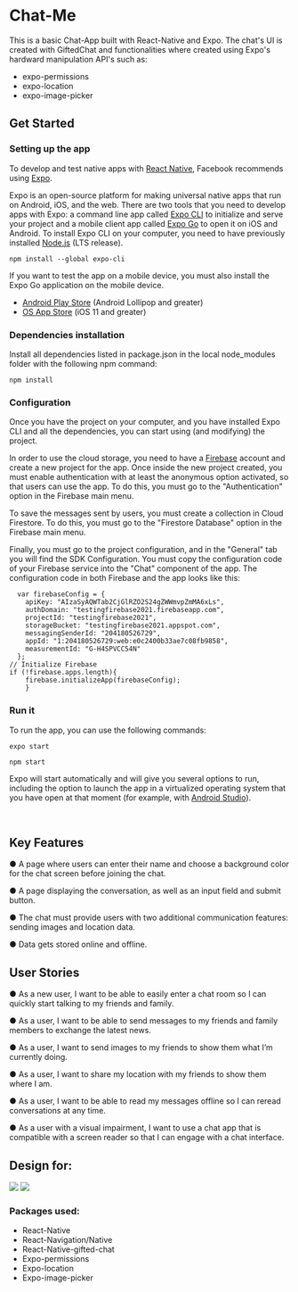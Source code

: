 # Chat-Me
This is a basic Chat-App built with React-Native and Expo. The chat's UI is created with GiftedChat and functionalities where created using Expo's hardward manipulation API's such as: 

- expo-permissions
- expo-location
- expo-image-picker

## Get Started

### Setting up the app

To develop and test native apps with [React Native](https://reactnative.dev/), Facebook recommends using [Expo](https://docs.expo.io/get-started/installation/).

Expo is an open-source platform for making universal native apps that run on Android, iOS, and the web. There are two tools that you need to develop apps with Expo: a command line app called [Expo CLI](https://docs.expo.io/workflow/expo-cli/) to initialize and serve your project and a mobile client app called [Expo Go](https://docs.expo.io/guides/sharing-preview-releases/#expo-go) to open it on iOS and Android. To install Expo CLI on your computer, you need to have previously installed [Node.js](https://nodejs.org/) (LTS release).

```
npm install --global expo-cli
```

If you want to test the app on a mobile device, you must also install the Expo Go application on the mobile device.

- [Android Play Store](https://play.google.com/store/apps/details?id=host.exp.exponent) (Android Lollipop and greater)
- [OS App Store](https://itunes.com/apps/exponent) (iOS 11 and greater)

### Dependencies installation

Install all dependencies listed in package.json in the local node_modules folder with the following npm command:

```
npm install
```

### Configuration

Once you have the project on your computer, and you have installed Expo CLI and all the dependencies, you can start using (and modifying) the project.

In order to use the cloud storage, you need to have a [Firebase](https://firebase.google.com/) account and create a new project for the app. Once inside the new project created, you must enable authentication with at least the anonymous option activated, so that users can use the app. To do this, you must go to the "Authentication" option in the Firebase main menu.

To save the messages sent by users, you must create a collection in Cloud Firestore. To do this, you must go to the "Firestore Database" option in the Firebase main menu.

Finally, you must go to the project configuration, and in the "General" tab you will find the SDK Configuration. You must copy the configuration code of your Firebase service into the "Chat" component of the app. The configuration code in both Firebase and the app looks like this:

```
  var firebaseConfig = {
    apiKey: "AIzaSyAQWTab2CjGlRZO2S24gZWWmvpZmMA6xLs",
    authDomain: "testingfirebase2021.firebaseapp.com",
    projectId: "testingfirebase2021",
    storageBucket: "testingfirebase2021.appspot.com",
    messagingSenderId: "204180526729",
    appId: "1:204180526729:web:e0c2400b33ae7c08fb9858",
    measurementId: "G-H4SPVCC54N"
  };
// Initialize Firebase
if (!firebase.apps.length){
    firebase.initializeApp(firebaseConfig);
    }
```

### Run it

To run the app, you can use the following commands:

```
expo start
```
```
npm start
```

Expo will start automatically and will give you several options to run, including the option to launch the app in a virtualized operating system that you have open at that moment (for example, with [Android Studio](https://developer.android.com/)).

<br>

## Key Features

● A page where users can enter their name and choose a background color for the chat screen
before joining the chat.

●  A page displaying the conversation, as well as an input field and submit button.

● The chat must provide users with two additional communication features: sending images
and location data.

● Data gets stored online and offline.

## User Stories

● As a new user, I want to be able to easily enter a chat room so I can quickly start talking to my
friends and family.

● As a user, I want to be able to send messages to my friends and family members to exchange
the latest news.

● As a user, I want to send images to my friends to show them what I’m currently doing.

● As a user, I want to share my location with my friends to show them where I am.

● As a user, I want to be able to read my messages offline so I can reread conversations at any
time.

● As a user with a visual impairment, I want to use a chat app that is compatible with a screen
reader so that I can engage with a chat interface.

## Design for:
<p>
<img src="https://img.shields.io/badge/Android-3DDC84?style=for-the-badge&logo=android&logoColor=white">
<img src="https://img.shields.io/badge/iOS-000000?style=for-the-badge&logo=ios&logoColor=white">
</p>

### Packages used:

- React-Native
- React-Navigation/Native
- React-Native-gifted-chat
- Expo-permissions
- Expo-location
- Expo-image-picker
